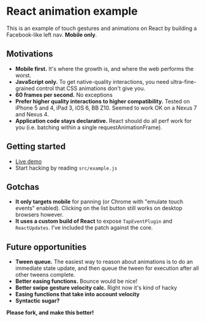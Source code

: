 # React animation example

This is an example of touch gestures and animations on React by building a Facebook-like left nav. **Mobile only**.

## Motivations

  * **Mobile first.** It's where the growth is, and where the web performs the worst.
  * **JavaScript only.** To get native-quality interactions, you need ultra-fine-grained control that CSS animations don't give you.
  * **60 frames per second.** No exceptions
  * **Prefer higher quality interactions to higher compatibility.** Tested on iPhone 5 and 4, iPad 3, iOS 6, BB Z10. Seemed to work OK on a Nexus 7 and Nexus 4.
  * **Application code stays declarative.** React should do all perf work for you (i.e. batching within a single requestAnimationFrame).

## Getting started

  * [Live demo](http://rawgithub.com/petehunt/react-animations/master/index.html)
  * Start hacking by reading `src/example.js`

## Gotchas

  * **It only targets mobile** for panning (or Chrome with "emulate touch events" enabled). Clicking on the list button still works on desktop browsers however.
  * **It uses a custom build of React** to expose `TapEventPlugin` and `ReactUpdates`. I've included the patch against the core.

## Future opportunities

  * **Tween queue.** The easiest way to reason about animations is to do an immediate state update, and then queue the tween for execution after all other tweens complete.
  * **Better easing functions.** Bounce would be nice!
  * **Better swipe gesture velocity calc.** Right now it's kind of hacky
  * **Easing functions that take into account velocity**
  * **Syntactic sugar?**

**Please fork, and make this better!**
